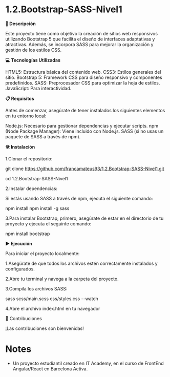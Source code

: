 # 1.2.Bootstrap-SASS-Nivel1

**📄 Descripción**

Este proyecto tiene como objetivo la creación de sitios web responsivos utilizando Bootstrap 5 que facilita el diseño de interfaces adaptativas y atractivas. Además, se incorpora SASS para mejorar la organización y gestión de los estilos CSS.

**💻 Tecnologías Utilizadas**

HTML5: Estructura básica del contenido web.
CSS3: Estilos generales del sitio.
Bootstrap 5: Framework CSS para diseño responsivo y componentes predefinidos.
SASS: Preprocesador CSS para optimizar la hoja de estilos.
JavaScript: Para interactividad.

**📋 Requisitos**

Antes de comenzar, asegúrate de tener instalados los siguientes elementos en tu entorno local:

Node.js: Necesario para gestionar dependencias y ejecutar scripts.
npm (Node Package Manager): Viene incluido con Node.js.
SASS (si no usas un paquete de SASS a través de npm).

**🛠️ Instalación**

1.Clonar el repositorio:

git clone https://github.com/francamateus93/1.2.Bootstrap-SASS-Nivel1.git

cd 1.2.Bootstrap-SASS-Nivel1

2.Instalar dependencias:

Si estás usando SASS a través de npm, ejecuta el siguiente comando:

npm install
npm install -g sass

3.Para instalar Bootstrap, primero, asegúrate de estar en el directorio de tu proyecto y ejecuta el seguinte comando:

npm install bootstrap

**▶️ Ejecución**

Para iniciar el proyecto localmente:

1.Asegúrate de que todos los archivos estén correctamente instalados y configurados.

2.Abre tu terminal y navega a la carpeta del proyecto.

3.Compila los archivos SASS:

sass scss/main.scss css/styles.css --watch

4.Abre el archivo index.html en tu navegador

🤝 Contribuciones

¡Las contribuciones son bienvenidas!

# Notes

- Un proyecto estudiantil creado en IT Academy, en el curso de FrontEnd Angular/React en Barcelona Activa.
